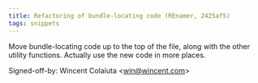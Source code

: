 ```yaml
---
title: Refactoring of bundle-locating code (REnamer, 2425af5)
tags: snippets
---
```


Move bundle-locating code up to the top of the file, along with the other utility functions. Actually use the new code in more places.

Signed-off-by: Wincent Colaiuta &lt;win@wincent.com&gt;
